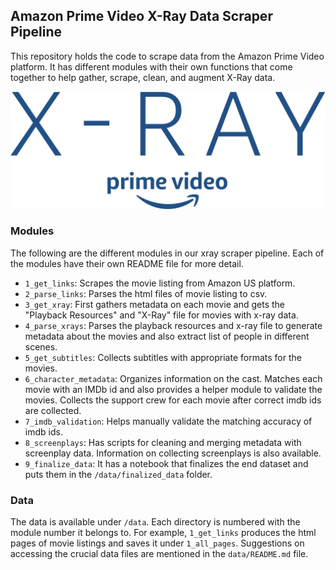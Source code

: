 ## Amazon Prime Video X-Ray Data Scraper Pipeline
This repository holds the code to scrape data from the Amazon Prime Video platform. It has different modules with their own functions that come together to help gather, scrape, clean, and augment X-Ray data.



![](./images/logo.png)


### Modules
The following are the different modules in our xray scraper pipeline. Each of the modules have their own README file for more detail.
- `1_get_links`: Scrapes the movie listing from Amazon US platform.
- `2_parse_links`: Parses the html files of movie listing to csv.
- `3_get_xray`: First gathers metadata on each movie and gets the "Playback Resources" and "X-Ray" file for movies with x-ray data.
- `4_parse_xrays`: Parses the playback resources and x-ray file to generate metadata about the movies and also extract list of people in different scenes.
- `5_get_subtitles`: Collects subtitles with appropriate formats for the movies.
- `6_character_metadata`: Organizes information on the cast. Matches each movie with an IMDb id and also provides a helper module to validate the movies. Collects the support crew for each movie after correct imdb ids are collected.
- `7_imdb_validation`: Helps manually validate the matching accuracy of imdb ids.
- `8_screenplays`: Has scripts for cleaning and merging metadata with screenplay data. Information on collecting screenplays is also available.
- `9_finalize_data`: It has a notebook that finalizes the end dataset and puts them in the `/data/finalized_data` folder.

### Data
The data is available under `/data`. Each directory is numbered with the module number it belongs to. For example, `1_get_links` produces the html pages of movie listings and saves it under `1_all_pages`. Suggestions on accessing the crucial data files are mentioned in the `data/README.md` file.